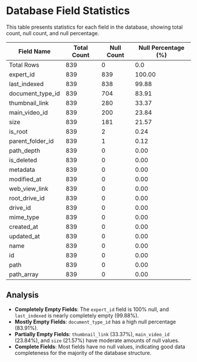 # Database Field Statistics

This table presents statistics for each field in the database, showing total count, null count, and null percentage.

| Field Name | Total Count | Null Count | Null Percentage (%) | 
|------------|-------------|------------|---------------------|
| Total Rows | 839 | 0 | 0.0 |
| expert_id | 839 | 839 | 100.00 |
| last_indexed | 839 | 838 | 99.88 |
| document_type_id | 839 | 704 | 83.91 |
| thumbnail_link | 839 | 280 | 33.37 |
| main_video_id | 839 | 200 | 23.84 |
| size | 839 | 181 | 21.57 |
| is_root | 839 | 2 | 0.24 |
| parent_folder_id | 839 | 1 | 0.12 |
| path_depth | 839 | 0 | 0.00 |
| is_deleted | 839 | 0 | 0.00 |
| metadata | 839 | 0 | 0.00 |
| modified_at | 839 | 0 | 0.00 |
| web_view_link | 839 | 0 | 0.00 |
| root_drive_id | 839 | 0 | 0.00 |
| drive_id | 839 | 0 | 0.00 |
| mime_type | 839 | 0 | 0.00 |
| created_at | 839 | 0 | 0.00 |
| updated_at | 839 | 0 | 0.00 |
| name | 839 | 0 | 0.00 |
| id | 839 | 0 | 0.00 |
| path | 839 | 0 | 0.00 |
| path_array | 839 | 0 | 0.00 |

## Analysis

- **Completely Empty Fields**: The `expert_id` field is 100% null, and `last_indexed` is nearly completely empty (99.88%).
- **Mostly Empty Fields**: `document_type_id` has a high null percentage (83.91%).
- **Partially Empty Fields**: `thumbnail_link` (33.37%), `main_video_id` (23.84%), and `size` (21.57%) have moderate amounts of null values.
- **Complete Fields**: Most fields have no null values, indicating good data completeness for the majority of the database structure.
